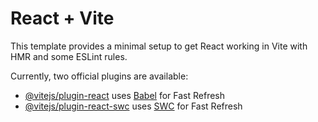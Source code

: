 # React + Vite

This template provides a minimal setup to get React working in Vite with HMR and some ESLint rules.

Currently, two official plugins are available:

- [@vitejs/plugin-react](https://github.com/vitejs/vite-plugin-react/blob/main/packages/plugin-react/README.md) uses [Babel](https://babeljs.io/) for Fast Refresh
- [@vitejs/plugin-react-swc](https://github.com/vitejs/vite-plugin-react-swc) uses [SWC](https://swc.rs/) for Fast Refresh

<!-- REACT_APP_APPWRITE_URL="" -> if app is made with create-react-app, this REACT_APP prefix is required -->
<!-- to access -> process.env.REACT_APP_APPWRITE_URL -->

<!-- But we have vite -> so prefix is VITE -->
<!-- access -> import.meta.env.REACT_APP_APPWRITE_URL -->